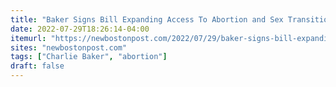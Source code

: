 ```yaml
---
title: "Baker Signs Bill Expanding Access To Abortion and Sex Transitions In Massachusetts"
date: 2022-07-29T18:26:14-04:00
itemurl: "https://newbostonpost.com/2022/07/29/baker-signs-bill-expanding-access-to-abortion-and-sex-transitions-in-massachusetts/"
sites: "newbostonpost.com"
tags: ["Charlie Baker", "abortion"]
draft: false
---
```



